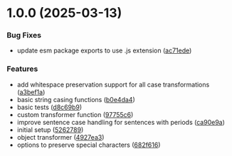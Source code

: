 # 1.0.0 (2025-03-13)


### Bug Fixes

* update esm package exports to use .js extension ([ac71ede](https://github.com/Ajinkyap22/casejs/commit/ac71ede5adc326d0d231d63116364520956f32ae))


### Features

* add whitespace preservation support for all case transformations ([a3bef1a](https://github.com/Ajinkyap22/casejs/commit/a3bef1a90aa89c26f545f20c0ca8eac8b603b155))
* basic string casing functions ([b0e4da4](https://github.com/Ajinkyap22/casejs/commit/b0e4da43d0b26f8af662c61b976e5a3b6aa63f6b))
* basic tests ([d8c69b9](https://github.com/Ajinkyap22/casejs/commit/d8c69b9da55bfce1028fc061cdfa29c1d0aea8d9))
* custom transformer function ([97755c6](https://github.com/Ajinkyap22/casejs/commit/97755c6147fb5c608502de602c3a9ea408daa1e2))
* improve sentence case handling for sentences with periods ([ca90e9a](https://github.com/Ajinkyap22/casejs/commit/ca90e9a379247cc10700cfbe9e8649811184347b))
* initial setup ([5262789](https://github.com/Ajinkyap22/casejs/commit/5262789dcbe055cacb1b65daf88c9f070e8997a5))
* object transformer ([4927ea3](https://github.com/Ajinkyap22/casejs/commit/4927ea37d998899c222252c1cef585cf3567aecd))
* options to preserve special characters ([682f616](https://github.com/Ajinkyap22/casejs/commit/682f6161f012d5fdd34035bbfa1b33259013a1ab))
